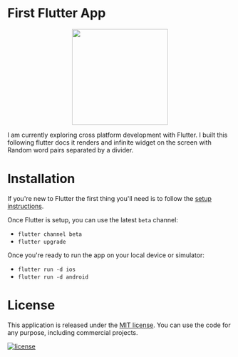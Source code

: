 # First Flutter App
<p align="center">
<img width="215" src="https://res.cloudinary.com/developerlomo/image/upload/v1652885157/AjibsBaba/Ajibsbaba_qfae90.svg">
</p>

I am currently exploring cross platform development with Flutter. I built this following flutter docs it renders and infinite widget on the screen with Random word pairs separated by a divider.

# Installation

If you're new to Flutter the first thing you'll need is to follow the [setup instructions](https://flutter.dev/docs/get-started/install).

Once Flutter is setup, you can use the latest `beta` channel:
 * `flutter channel beta`
 * `flutter upgrade`

 Once you're ready to run the app on your local device or simulator:
 * `flutter run -d ios`
 * `flutter run -d android`

# License

This application is released under the [MIT license](LICENSE). You can use the code for any purpose, including commercial projects.

[![license](https://img.shields.io/badge/License-MIT-yellow.svg)](https://opensource.org/licenses/MIT)